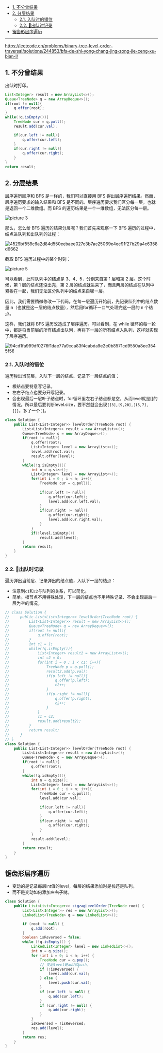 - [1. 不分曾结果](#1-不分曾结果)
- [2. 分层结果](#2-分层结果)
  - [2.1. 入队时的错位](#21-入队时的错位)
  - [2.2. 🚀出队时记录](#22-出队时记录)
- [锯齿形层序遍历](#锯齿形层序遍历)


---

https://leetcode.cn/problems/binary-tree-level-order-traversal/solutions/244853/bfs-de-shi-yong-chang-jing-zong-jie-ceng-xu-bian-l/


## 1. 不分曾结果
出队时打印。
```java
List<Integer> result = new ArrayList<>();
Queue<TreeNode> q = new ArrayDeque<>();
if(root != null){
    q.offer(root);
}
while(!q.isEmpty()){
    TreeNode cur = q.poll();
    result.add(cur.val);

    if(cur.left != null){
        q.offer(cur.left);
    }
    if(cur.right != null){
        q.offer(cur.right);
    }
}
return result;
```
## 2. 分层结果

层序遍历顺序和 BFS 是一样的，我们可以直接用 BFS 得出层序遍历结果。然而，层序遍历要求的输入结果和 BFS 是不同的。层序遍历要求我们区分每一层，也就是返回一个二维数组。而 BFS 的遍历结果是一个一维数组，无法区分每一层。

![picture 3](../../images/b7f6f8081cc15486a58183a2d1dd5572b795c17d2fd98ed3d884a915981b8d18.png)  

那么，怎么给 BFS 遍历的结果分层呢？我们首先来观察一下 BFS 遍历的过程中，结点进队列和出队列的过程：

![4529bf559c6a2d84d550eebaee027c3b7ae25069e4ec91f27b29a4c6358d6662](../../images/4529bf559c6a2d84d550eebaee027c3b7ae25069e4ec91f27b29a4c6358d6662.gif)

截取 BFS 遍历过程中的某个时刻：

![picture 5](../../images/ec82afd61d795e414ed77369d6026ce18eaa389d0e9cea9f9dedeec4d4ec2206.png)  

可以看到，此时队列中的结点是 3、4、5，分别来自第 1 层和第 2 层。这个时候，第 1 层的结点还没出完，第 2 层的结点就进来了，而且两层的结点在队列中紧挨在一起，我们无法区分队列中的结点来自哪一层。

因此，我们需要稍微修改一下代码，在每一层遍历开始前，先记录队列中的结点数量 n（也就是这一层的结点数量），然后用for循环一口气处理完这一层的 n 个结点。

这样，我们就将 BFS 遍历改造成了层序遍历。可以看到，在 while 循环的每一轮中，都是将当前层的所有结点出队列，再将下一层的所有结点入队列，这样就实现了层序遍历。

![94cd1fa999df0276f1dae77a9cca83f4cabda9e2e0b8571cd9550a8ee3545f56](../../images/94cd1fa999df0276f1dae77a9cca83f4cabda9e2e0b8571cd9550a8ee3545f56.gif)


### 2.1. 入队时的错位
遍历弹出当前层，入队下一层的结点、记录下一层结点的值：
- 根结点要特意写记录。
- 左右子结点也要分开写记录。
- 会出现最后一层叶子结点时，for循环里左右子结点都是空，从而level就是[]的情况，所以最后要判断level.size，要不然就会出现`[[3],[9,20],[15,7],[]]`，多了一个`[]`。

```cpp
class Solution {
    public List<List<Integer>> levelOrder(TreeNode root) {
        List<List<Integer>> result = new ArrayList<>();
        Queue<TreeNode> q = new ArrayDeque<>();
        if(root != null){
            q.offer(root);
            List<Integer> level = new ArrayList<>();
            level.add(root.val);
            result.offer(level);
        }
        while(!q.isEmpty()){
            int n = q.size();
            List<Integer> level = new ArrayList<>();
            for(int i = 0 ; i < n; i++){
                TreeNode cur = q.poll();
                
                if(cur.left != null){
                    q.offer(cur.left);
                    level.add(cur.left.val);
                }
                if(cur.right != null){
                    q.offer(cur.right);
                    level.add(cur.right.val);
                }
            }
            if(!level.isEmpty())
                result.add(level);
        }
        return result;
    }
}
```

### 2.2. 🚀出队时记录
遍历弹出当前层、记录弹出的结点值，入队下一层的结点：
- 注意到`c1`和`c2`与队列的关系，可以简化。
- 简单。根节点不用特殊处理，下一层的结点也不用特殊记录、不会出现最后一层为空的情况。
```cpp
// class Solution {
//     public List<List<Integer>> levelOrder(TreeNode root) {
//         List<List<Integer>> result = new ArrayList<>();
//         Queue<TreeNode> q = new ArrayDeque<>();
//         if(root != null){
//             q.offer(root);
//         }
//         int c1 = 1;
//         while(!q.isEmpty()){
//             List<Integer> result2 = new ArrayList<>();
//             int c2 = 0;
//             for(int i = 0 ; i < c1; i++){
//                 TreeNode p = q.poll();
//                 result2.add(p.val);
//                 if(p.left != null){
//                     q.offer(p.left);
//                     c2++;
//                 }
//                 if(p.right != null){
//                     q.offer(p.right);
//                     c2++;
//                 }
//             }
//             c1 = c2;
//             result.add(result2);
//         }
//         return result;
//     }
// }
class Solution {
    public List<List<Integer>> levelOrder(TreeNode root) {
        List<List<Integer>> result = new ArrayList<>();
        Queue<TreeNode> q = new ArrayDeque<>();
        if(root != null){
            q.offer(root);
        }
        while(!q.isEmpty()){
            int n = q.size();
            List<Integer> level = new ArrayList<>();
            for(int i = 0 ; i < n; i++){
                TreeNode cur = q.poll();
                level.add(cur.val);
                
                if(cur.left != null){
                    q.offer(cur.left);
                }
                if(cur.right != null){
                    q.offer(cur.right);
                }
            }
            result.add(level);
        }
        return result;
    }
}
```
## 锯齿形层序遍历
- 变动的是记录每层int值的level，每层的结果添加时是栈还是队列。
- 而不是变动如何添加左右子树。
```java
class Solution {
    public List<List<Integer>> zigzagLevelOrder(TreeNode root) {
        List<List<Integer>> res = new ArrayList<>();
        LinkedList<TreeNode> q = new LinkedList<>();

        if (root != null) {
            q.add(root);
        }
        boolean isReversed = false;
        while (!q.isEmpty()) {
            LinkedList<Integer> level = new LinkedList<>();
            int n = q.size();
            for (int i = 0; i < n; i++) {
                TreeNode cur = q.pop();
                // 变动level是add和push。
                if (!isReversed) {
                    level.add(cur.val);
                } else {
                    level.push(cur.val);
                }
                if (cur.left != null) {
                    q.add(cur.left);
                }
                if (cur.right != null) {
                    q.add(cur.right);
                }
            }
            isReversed = !isReversed;
            res.add(level);
        }
        return res;
    }
}
```